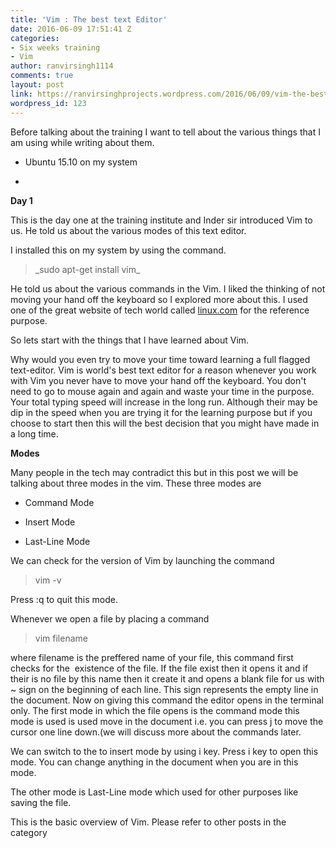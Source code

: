 ```yaml
---
title: 'Vim : The best text Editor'
date: 2016-06-09 17:51:41 Z
categories:
- Six weeks training
- Vim
author: ranvirsingh1114
comments: true
layout: post
link: https://ranvirsinghprojects.wordpress.com/2016/06/09/vim-the-best-text-editor/
wordpress_id: 123
---
```


Before talking about the training I want to tell about the various things that I am using while writing about them.



 	
  * Ubuntu 15.10 on my system

 	
  * 

**Day 1**

This is the day one at the training institute and Inder sir introduced Vim to us. He told us about the various modes of this text editor.

I installed this on my system by using the command.


<blockquote>_sudo apt-get install vim_</blockquote>


He told us about the various commands in the Vim. I liked the thinking of not moving your hand off the keyboard so I explored more about this. I used one of the great website of tech world called [linux.com](https://www.linux.com/learn/vim-101-beginners-guide-vim) for the reference purpose.

So lets start with the things that I have learned about Vim.

Why would you even try to move your time toward learning a full flagged text-editor. Vim is world's best text editor for a reason whenever you work with Vim you never have to move your hand off the keyboard. You don't need to go to mouse again and again and waste your time in the purpose. Your total typing speed will increase in the long run. Although their may be dip in the speed when you are trying it for the learning purpose but if you choose to start then this will the best decision that you might have made in a long time.

**Modes**

Many people in the tech may contradict this but in this post we will be talking about three modes in the vim. These three modes are



 	
  * Command Mode

 	
  * Insert Mode

 	
  * Last-Line Mode


We can check for the version of Vim by launching the command


<blockquote>vim -v</blockquote>


Press :q to quit this mode.

Whenever we open a file by placing a command


<blockquote>vim filename</blockquote>


where filename is the preffered name of your file, this command first checks for the  existence of the file. If the file exist then it opens it and if their is no file by this name then it create it and opens a blank file for us with ~ sign on the beginning of each line. This sign represents the empty line in the document. Now on giving this command the editor opens in the terminal only. The first mode in which the file opens is the command mode this mode is used is used move in the document i.e. you can press j to move the cursor one line down.(we will discuss more about the commands later.

We can switch to the to insert mode by using i key. Press i key to open this mode. You can change anything in the document when you are in this mode.

The other mode is Last-Line mode which used for other purposes like saving the file.

This is the basic overview of Vim. Please refer to other posts in the category

